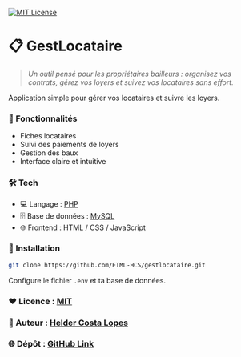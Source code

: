 [![MIT License](https://img.shields.io/badge/license-MIT-blue.svg)](https://opensource.org/licenses/MIT)  
# 📋 GestLocataire

> *Un outil pensé pour les propriétaires bailleurs : organisez vos contrats, gérez vos loyers et suivez vos locataires sans effort.*

Application simple pour gérer vos locataires et suivre les loyers.

### 🔧 Fonctionnalités

- Fiches locataires  
- Suivi des paiements de loyers  
- Gestion des baux  
- Interface claire et intuitive  

### 🛠️ Tech

- 💻 Langage : [PHP](https://www.php.net/)  
- 🗄️ Base de données : [MySQL](https://www.mysql.com/)  
- 🌐 Frontend : HTML / CSS / JavaScript  

### 🚀 Installation

```bash
git clone https://github.com/ETML-HCS/gestlocataire.git
```

Configure le fichier `.env` et ta base de données.

### ❤️ Licence : [MIT](LICENSE)  
### 👤 Auteur : [Helder Costa Lopes](https://github.com/ETML-HCS)  
### 🌐 Dépôt : [GitHub Link](https://github.com/ETML-HCS/gestlocataire)
